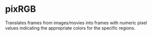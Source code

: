 # pixRGB
Translates frames from images/movies into frames with numeric pixel values indicating the appropriate colors for the specific regions.
